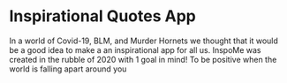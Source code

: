 # Inspirational Quotes App
In a world of Covid-19, BLM, and Murder Hornets we thought that it would be a good idea to make a an inspirational app for all us.
InspoMe was created in the rubble of 2020 with 1 goal in mind! To be positive when the world is falling apart around you
